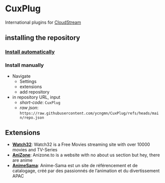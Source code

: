 # CuxPlug
International plugins for [CloudStream](https://cloudstream.on.fleek.co)
## installing the repository
### [Install automatically](https://self-similarity.github.io/http-protocol-redirector?r=cloudstreamrepo://raw.githubusercontent.com/ycngmn/CuxPlug/refs/heads/main/repo.json)
### Install manually
- Navigate
  - Settings
  - extensions
  - add repository
- in repository URL, input
    - *short-code*: `CuxPlug`
    - *raw json*: `https://raw.githubusercontent.com/ycngmn/CuxPlug/refs/heads/main/repo.json`
## Extensions
- [**Watch32**](https://watch32.sx): Watch32 is a Free Movies streaming site with over 10000 movies and TV-Series
- [**AniZone**](https://anizone.to): Anizone.to is a website with no about us section but hey, there are anime
- [**AnimeSama**](https://anime-sama.fr): Anime-Sama est un site de référencement et de catalogage, créé par des passionnés de l’animation et du divertissement APAC
